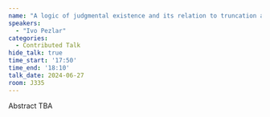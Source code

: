 ```yaml
---
name: "A logic of judgmental existence and its relation to truncation and proof irrelevance"
speakers:
  - "Ivo Pezlar"
categories:
  - Contributed Talk
hide_talk: true
time_start: '17:50'
time_end: '18:10'
talk_date: 2024-06-27
room: J335
---
```


Abstract TBA
